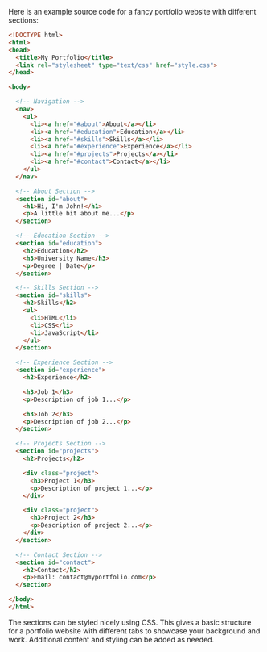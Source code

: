 Here is an example source code for a fancy portfolio website with different sections:

```html
<!DOCTYPE html>
<html>
<head>
  <title>My Portfolio</title>
  <link rel="stylesheet" type="text/css" href="style.css">
</head>

<body>

  <!-- Navigation -->
  <nav>
    <ul>
      <li><a href="#about">About</a></li>
      <li><a href="#education">Education</a></li>
      <li><a href="#skills">Skills</a></li> 
      <li><a href="#experience">Experience</a></li>
      <li><a href="#projects">Projects</a></li>
      <li><a href="#contact">Contact</a></li>
    </ul>
  </nav>

  <!-- About Section -->
  <section id="about">
    <h1>Hi, I'm John!</h1>
    <p>A little bit about me...</p>
  </section>

  <!-- Education Section -->
  <section id="education">
    <h2>Education</h2>
    <h3>University Name</h3> 
    <p>Degree | Date</p>
  </section>

  <!-- Skills Section -->
  <section id="skills">
    <h2>Skills</h2>
    <ul>
      <li>HTML</li>
      <li>CSS</li>
      <li>JavaScript</li>
    </ul>
  </section>

  <!-- Experience Section -->
  <section id="experience">
    <h2>Experience</h2>

    <h3>Job 1</h3>
    <p>Description of job 1...</p>

    <h3>Job 2</h3>
    <p>Description of job 2...</p>
  </section>

  <!-- Projects Section -->
  <section id="projects">
    <h2>Projects</h2>

    <div class="project">
      <h3>Project 1</h3>
      <p>Description of project 1...</p>
    </div>

    <div class="project">
      <h3>Project 2</h3>  
      <p>Description of project 2...</p>
    </div>
  </section>

  <!-- Contact Section -->
  <section id="contact">
    <h2>Contact</h2>
    <p>Email: contact@myportfolio.com</p>
  </section>

</body>
</html>
```

The sections can be styled nicely using CSS. This gives a basic structure for a portfolio website with different tabs to showcase your background and work. Additional content and styling can be added as needed.
